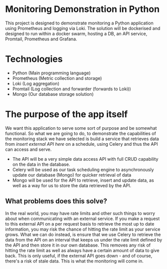 # Monitoring Demonstration in Python

This project is designed to demonstrate monitoring a Python application using Prometheus and logging via Loki. The solution will be dockerised and designed to run within a docker swarm, hosting a DB, an API service, Promtail, Prometheus and Grafana.

# Technologies

* Python (Main programming language)
* Prometheus (Metric collection and storage)
* Loki (Log aggregation)
* Promtail (Log collection and forwarder (forwards to Loki))
* Mongo (Our database storage solution)


# The purpose of the app itself

We want this application to serve some sort of purpose and be somewhat functional. So what we are going to do, to demonstrate the capabilities of the monitoring stack we have selected is build a service that retrieves data from *insert external API here* on a schedule, using Celery and thus the API can access and serve.

* The API will be a very simple data access API with full CRUD capability on the data in the database.
* Celery will be used as our task scheduling engine to asynchronously update our database (Mongo) for quicker retrieval of data
* Mongo will be used for the API to retrieve, insert and update data, as well as a way for us to store the data retrieved by the API.

## What problems does this solve?

In the real world, you may have rate limits and other such things to worry about when communicating with an external service. If you make a request to this external API on a per request basis to retrieve the most up to date information, you may risk the chance of hitting the rate limit as your service grows. What we can do instead, is ensure that we use Celery to retrieve the data from the API on an interval that keeps us under the rate limit defined by the API and then store it in our own database. This removes any risk of hitting the rate limit as well as always have a certain amount of data to give back. This is only useful, if the external API goes down - and of course, there's a risk of stale data. This is what the monitoring will come in.